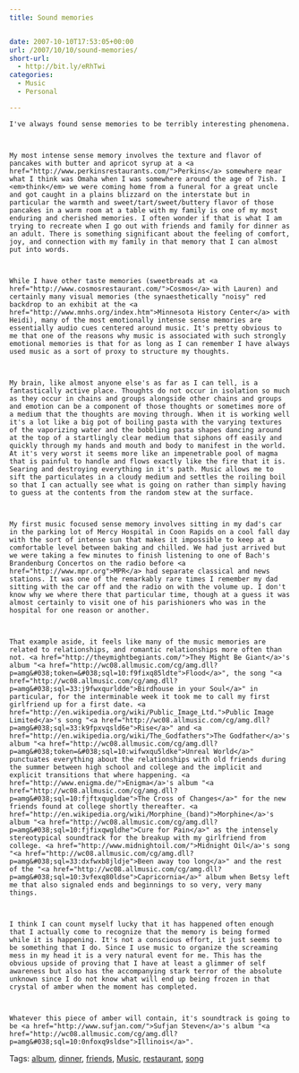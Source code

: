 ```yaml
---
title: Sound memories


date: 2007-10-10T17:53:05+00:00
url: /2007/10/10/sound-memories/
short-url:
  - http://bit.ly/eRhTwi
categories:
  - Music
  - Personal

---
```

<div class='microid-mailto+http:sha1:77374de039cfd7bf707e37c8d8b19156f34a9dc8'>
  
    I've always found sense memories to be terribly interesting phenomena.
  
  
  
    My most intense sense memory involves the texture and flavor of pancakes with butter and apricot syrup at a <a href="http://www.perkinsrestaurants.com/">Perkins</a> somewhere near what I think was Omaha when I was somewhere around the age of 7ish. I <em>think</em> we were coming home from a funeral for a great uncle and got caught in a plains blizzard on the interstate but in particular the warmth and sweet/tart/sweet/buttery flavor of those pancakes in a warm room at a table with my family is one of my most enduring and cherished memories. I often wonder if that is what I am trying to recreate when I go out with friends and family for dinner as an adult. There is something significant about the feeling of comfort, joy, and connection with my family in that memory that I can almost put into words.
  
  
  
    While I have other taste memories (sweetbreads at <a href="http://www.cosmosrestaurant.com/">Cosmos</a> with Lauren) and certainly many visual memories (the synaesthetically "noisy" red backdrop to an exhibit at the <a href="http://www.mnhs.org/index.htm">Minnesota History Center</a> with Heidi), many of the most emotionally intense sense memories are essentially audio cues centered around music. It's pretty obvious to me that one of the reasons why music is associated with such strongly emotional memories is that for as long as I can remember I have always used music as a sort of proxy to structure my thoughts.
  
  
  
    My brain, like almost anyone else's as far as I can tell, is a fantastically active place. Thoughts do not occur in isolation so much as they occur in chains and groups alongside other chains and groups and emotion can be a component of those thoughts or sometimes more of a medium that the thoughts are moving through. When it is working well it's a lot like a big pot of boiling pasta with the varying textures of the vaporizing water and the bobbling pasta shapes dancing around at the top of a startlingly clear medium that siphons off easily and quickly through my hands and mouth and body to manifest in the world. At it's very worst it seems more like an impenetrable pool of magma that is painful to handle and flows exactly like the fire that it is. Searing and destroying everything in it's path. Music allows me to sift the particulates in a cloudy medium and settles the roiling boil so that I can actually see what is going on rather than simply having to guess at the contents from the random stew at the surface.
  
  
  
    My first music focused sense memory involves sitting in my dad's car in the parking lot of Mercy Hospital in Coon Rapids on a cool fall day with the sort of intense sun that makes it impossible to keep at a comfortable level between baking and chilled. We had just arrived but we were taking a few minutes to finish listening to one of Bach's Brandenburg Concertos on the radio before <a href="http://www.mpr.org">MPR</a> had separate classical and news stations. It was one of the remarkably rare times I remember my dad sitting with the car off and the radio on with the volume up. I don't know why we where there that particular time, though at a guess it was almost certainly to visit one of his parishioners who was in the hospital for one reason or another.
  
  
  
    That example aside, it feels like many of the music memories are related to relationships, and romantic relationships more often than not. <a href="http://theymightbegiants.com/">They Might Be Giant</a>'s album "<a href="http://wc08.allmusic.com/cg/amg.dll?p=amg&#038;token=&#038;sql=10:f9fixq85ldte">Flood</a>", the song "<a href="http://wc08.allmusic.com/cg/amg.dll?p=amg&#038;sql=33:j9fwxqurldde">Birdhouse in your Soul</a>" in particular, for the interminable week it took me to call my first girlfriend up for a first date. <a href="http://en.wikipedia.org/wiki/Public_Image_Ltd.">Public Image Limited</a>'s song "<a href="http://wc08.allmusic.com/cg/amg.dll?p=amg&#038;sql=33:k9fpxvqsld6e">Rise</a>" and <a href="http://en.wikipedia.org/wiki/The_Godfathers">The Godfather</a>'s album "<a href="http://wc08.allmusic.com/cg/amg.dll?p=amg&#038;token=&#038;sql=10:wifwxqu5ldke">Unreal World</a>" punctuates everything about the relationships with old friends during the summer between high school and college and the implicit and explicit transitions that where happening. <a href="http://www.enigma.de/">Enigma</a>'s album "<a href="http://wc08.allmusic.com/cg/amg.dll?p=amg&#038;sql=10:fjftxqugldae">The Cross of Changes</a>" for the new friends found at college shortly thereafter. <a href="http://en.wikipedia.org/wiki/Morphine_(band)">Morphine</a>'s album "<a href="http://wc08.allmusic.com/cg/amg.dll?p=amg&#038;sql=10:fjfixqwgldhe">Cure for Pain</a>" as the intensely stereotypical soundtrack for the breakup with my girlfriend from college. <a href="http://www.midnightoil.com/">Midnight Oil</a>'s song "<a href="http://wc08.allmusic.com/cg/amg.dll?p=amg&#038;sql=33:dxfwxb8jldje">Been away too long</a>" and the rest of the "<a href="http://wc08.allmusic.com/cg/amg.dll?p=amg&#038;sql=10:3vfexq80ldse">Capricornia</a>" album when Betsy left me that also signaled ends and beginnings to so very, very many things.
  
  
  
    I think I can count myself lucky that it has happened often enough that I actually come to recognize that the memory is being formed while it is happening. It's not a conscious effort, it just seems to be something that I do. Since I use music to organize the screaming mess in my head it is a very natural event for me. This has the obvious upside of proving that I have at least a glimmer of self awareness but also has the accompanying stark terror of the absolute unknown since I do not know what will end up being frozen in that crystal of amber when the moment has completed.
  
  
  
    Whatever this piece of amber will contain, it's soundtrack is going to be <a href="http://www.sufjan.com/">Sufjan Steven</a>'s album "<a href="http://wc08.allmusic.com/cg/amg.dll?p=amg&#038;sql=10:0nfoxq9sldse">Illinois</a>".
  
</div>

<div class="st-post-tags">
  Tags: <a href="http://www.cavort.org/tag/album/" title="album" rel="tag">album</a>, <a href="http://www.cavort.org/tag/dinner/" title="dinner" rel="tag">dinner</a>, <a href="http://www.cavort.org/tag/friends/" title="friends" rel="tag">friends</a>, <a href="http://www.cavort.org/tag/music/" title="Music" rel="tag">Music</a>, <a href="http://www.cavort.org/tag/restaurant/" title="restaurant" rel="tag">restaurant</a>, <a href="http://www.cavort.org/tag/song/" title="song" rel="tag">song</a><br />
</div>